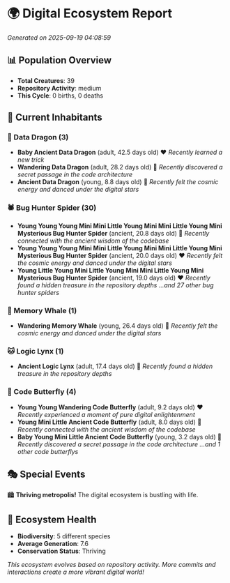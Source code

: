 # 🌍 Digital Ecosystem Report
*Generated on 2025-09-19 04:08:59*

## 📊 Population Overview
- **Total Creatures**: 39
- **Repository Activity**: medium
- **This Cycle**: 0 births, 0 deaths

## 👥 Current Inhabitants

### 🐉 Data Dragon (3)
- **Baby Ancient Data Dragon** (adult, 42.5 days old) ❤️
  *Recently learned a new trick*
- **Wandering Data Dragon** (adult, 28.2 days old) 💛
  *Recently discovered a secret passage in the code architecture*
- **Ancient Data Dragon** (young, 8.8 days old) 💚
  *Recently felt the cosmic energy and danced under the digital stars*

### 🕷️ Bug Hunter Spider (30)
- **Young Young Young Mini Mini Little Young Mini Mini Little Young Mini Mysterious Bug Hunter Spider** (ancient, 20.8 days old) 💛
  *Recently connected with the ancient wisdom of the codebase*
- **Young Young Young Mini Mini Little Young Mini Mini Little Young Mini Mysterious Bug Hunter Spider** (ancient, 20.0 days old) ❤️
  *Recently felt the cosmic energy and danced under the digital stars*
- **Young Little Young Mini Little Young Mini Mini Little Young Mini Mysterious Bug Hunter Spider** (ancient, 19.0 days old) ❤️
  *Recently found a hidden treasure in the repository depths*
  *...and 27 other bug hunter spiders*

### 🐋 Memory Whale (1)
- **Wandering Memory Whale** (young, 26.4 days old) 💚
  *Recently felt the cosmic energy and danced under the digital stars*

### 🐱 Logic Lynx (1)
- **Ancient Logic Lynx** (adult, 17.4 days old) 💚
  *Recently found a hidden treasure in the repository depths*

### 🦋 Code Butterfly (4)
- **Young Young Wandering Code Butterfly** (adult, 9.2 days old) ❤️
  *Recently experienced a moment of pure digital enlightenment*
- **Young Mini Little Ancient Code Butterfly** (adult, 8.0 days old) 💚
  *Recently connected with the ancient wisdom of the codebase*
- **Baby Young Mini Little Ancient Code Butterfly** (young, 3.2 days old) 💚
  *Recently discovered a secret passage in the code architecture*
  *...and 1 other code butterflys*

## 🎭 Special Events

🏙️ **Thriving metropolis!** The digital ecosystem is bustling with life.

## 🔬 Ecosystem Health
- **Biodiversity**: 5 different species
- **Average Generation**: 7.6
- **Conservation Status**: Thriving

*This ecosystem evolves based on repository activity. More commits and interactions create a more vibrant digital world!*
